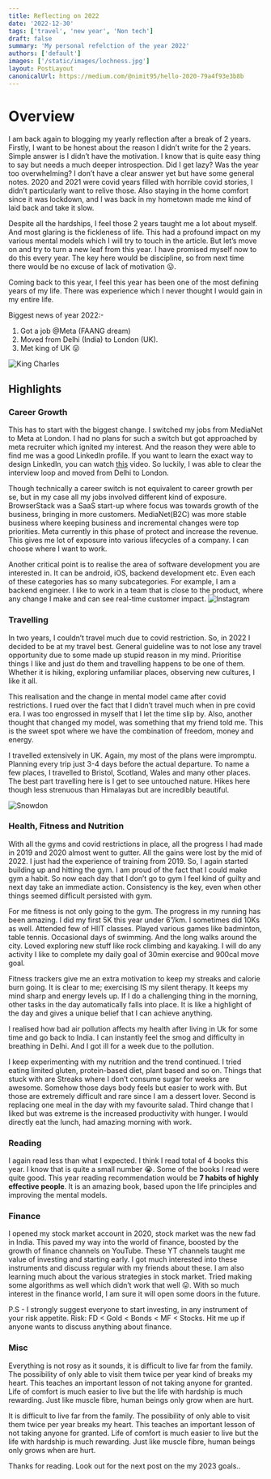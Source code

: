 ```yaml
---
title: Reflecting on 2022
date: '2022-12-30'
tags: ['travel', 'new year', 'Non tech']
draft: false
summary: 'My personal refelction of the year 2022'
authors: ['default']
images: ['/static/images/lochness.jpg']
layout: PostLayout
canonicalUrl: https://medium.com/@nimit95/hello-2020-79a4f93e3b8b
---
```


# Overview

I am back again to blogging my yearly reflection after a break of 2 years. Firstly, I want to be honest about the reason I didn’t write for the 2 years. Simple answer is I didn’t have the motivation. I know that is quite easy thing to say but needs a much deeper introspection. Did I get lazy? Was the year too overwhelming? I don’t have a clear answer yet but have some general notes. 2020 and 2021 were covid years filled with horrible covid stories, I didn’t particularly want to relive those. Also staying in the home comfort since it was lockdown, and I was back in my hometown made me kind of laid back and take it slow.

Despite all the hardships, I feel those 2 years taught me a lot about myself. And most glaring is the fickleness of life. This had a profound impact on my various mental models which I will try to touch in the article. But let’s move on and try to turn a new leaf from this year. I have promised myself now to do this every year. The key here would be discipline, so from next time there would be no excuse of lack of motivation 😛.

Coming back to this year, I feel this year has been one of the most defining years of my life. There was experience which I never thought I would gain in my entire life.

Biggest news of year 2022:-

1.  Got a job @Meta (FAANG dream)
2.  Moved from Delhi (India) to London (UK).
3.  Met king of UK 😛

![King Charles](/static/images/king.jpg)

## Highlights

### Career Growth

This has to start with the biggest change. I switched my jobs from MediaNet to Meta at London. I had no plans for such a switch but got approached by meta recruiter which ignited my interest. And the reason they were able to find me was a good LinkedIn profile. If you want to learn the exact way to design LinkedIn, you can watch [this](<[YouTube](https://www.youtube.com/watch?v=TwG9TC0b1dU)>) video. So luckily, I was able to clear the interview loop and moved from Delhi to London.

Though technically a career switch is not equivalent to career growth per se, but in my case all my jobs involved different kind of exposure. BrowserStack was a SaaS start-up where focus was towards growth of the business, bringing in more customers. MediaNet(B2C) was more stable business where keeping business and incremental changes were top priorities. Meta currently in this phase of protect and increase the revenue. This gives me lot of exposure into various lifecycles of a company. I can choose where I want to work.

Another critical point is to realise the area of software development you are interested in. It can be android, iOS, backend development etc. Even each of these categories has so many subcategories. For example, I am a backend engineer. I like to work in a team that is close to the product, where any change I make and can see real-time customer impact.
![Instagram](/static/images/insta.png)

### Travelling

In two years, I couldn’t travel much due to covid restriction. So, in 2022 I decided to be at my travel best. General guideline was to not lose any travel opportunity due to some made up stupid reason in my mind. Prioritise things I like and just do them and travelling happens to be one of them. Whether it is hiking, exploring unfamiliar places, observing new cultures, I like it all.

This realisation and the change in mental model came after covid restrictions. I rued over the fact that I didn’t travel much when in pre covid era. I was too engrossed in myself that I let the time slip by. Also, another thought that changed my model, was something that my friend told me. This is the sweet spot where we have the combination of freedom, money and energy.

I travelled extensively in UK. Again, my most of the plans were impromptu. Planning every trip just 3-4 days before the actual departure. To name a few places, I travelled to Bristol, Scotland, Wales and many other places. The best part travelling here is I get to see untouched nature. Hikes here though less strenuous than Himalayas but are incredibly beautiful.

![Snowdon](/static/images/snowdon.jpeg)

### Health, Fitness and Nutrition

With all the gyms and covid restrictions in place, all the progress I had made in 2019 and 2020 almost went to gutter. All the gains were lost by the mid of 2022. I just had the experience of training from 2019. So, I again started building up and hitting the gym. I am proud of the fact that I could make gym a habit. So now each day that I don’t go to gym I feel kind of guilty and next day take an immediate action. Consistency is the key, even when other things seemed difficult persisted with gym.

For me fitness is not only going to the gym. The progress in my running has been amazing. I did my first 5K this year under 6”/km. I sometimes did 10Ks as well. Attended few of HIIT classes. Played various games like badminton, table tennis. Occasional days of swimming. And the long walks around the city. Loved exploring new stuff like rock climbing and kayaking. I will do any activity I like to complete my daily goal of 30min exercise and 900cal move goal.

Fitness trackers give me an extra motivation to keep my streaks and calorie burn going. It is clear to me; exercising IS my silent therapy. It keeps my mind sharp and energy levels up. If I do a challenging thing in the morning, other tasks in the day automatically falls into place. It is like a highlight of the day and gives a unique belief that I can achieve anything.

I realised how bad air pollution affects my health after living in Uk for some time and go back to India. I can instantly feel the smog and difficulty in breathing in Delhi. And I got ill for a week due to the pollution.

I keep experimenting with my nutrition and the trend continued. I tried eating limited gluten, protein-based diet, plant based and so on. Things that stuck with are Streaks where I don’t consume sugar for weeks are awesome. Somehow those days body feels but easier to work with. But those are extremely difficult and rare since I am a dessert lover. Second is replacing one meal in the day with my favourite salad. Third change that I liked but was extreme is the increased productivity with hunger. I would directly eat the lunch, had amazing morning with work.

### Reading

I again read less than what I expected. I think I read total of 4 books this year. I know that is quite a small number 😭. Some of the books I read were quite good. This year reading recommendation would be **7 habits of highly effective people**. It is an amazing book, based upon the life principles and improving the mental models.

### Finance

I opened my stock market account in 2020, stock market was the new fad in India. This paved my way into the world of finance, boosted by the growth of finance channels on YouTube. These YT channels taught me value of investing and starting early. I got much interested into these instruments and discuss regular with my friends about these. I am also learning much about the various strategies in stock market. Tried making some algorithms as well which didn’t work that well 😛. With so much interest in the finance world, I am sure it will open some doors in the future.

P.S - I strongly suggest everyone to start investing, in any instrument of your risk appetite. Risk: FD < Gold < Bonds < MF < Stocks. Hit me up if anyone wants to discuss anything about finance.

### Misc

Everything is not rosy as it sounds, it is difficult to live far from the family. The possibility of only able to visit them twice per year kind of breaks my heart. This teaches an important lesson of not taking anyone for granted. Life of comfort is much easier to live but the life with hardship is much rewarding. Just like muscle fibre, human beings only grow when are hurt.

It is difficult to live far from the family. The possibility of only able to visit them twice per year breaks my heart. This teaches an important lesson of not taking anyone for granted. Life of comfort is much easier to live but the life with hardship is much rewarding. Just like muscle fibre, human beings only grows when are hurt.

Thanks for reading. Look out for the next post on the my 2023 goals..
